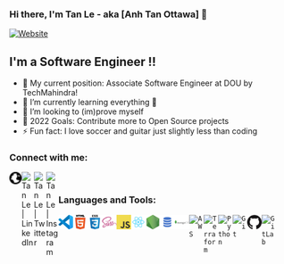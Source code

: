 ### Hi there, I'm Tan Le - aka [Anh Tan Ottawa] 👋

[![Website](https://img.shields.io/website?label=My-Portfolio&style=for-the-badge&url=https%3A%2F%2Fcodestackr.com)](https://tanle17th.github.io/My-Portfolio/)

## I'm a Software Engineer !!

- 🔭 My current position: Associate Software Engineer at DOU by TechMahindra!
- 🌱 I’m currently learning everything 🤣
- 👯 I’m looking to (im)prove myself
- 🥅 2022 Goals: Contribute more to Open Source projects
- ⚡ Fun fact: I love soccer and guitar just slightly less than coding

### Connect with me:

[<img align="left" alt="tanle17th" width="22px" src="https://raw.githubusercontent.com/iconic/open-iconic/master/svg/globe.svg" />][website]
[<img align="left" alt="Tan Le | LinkedIn" width="22px" src="https://cdn.jsdelivr.net/npm/simple-icons@v3/icons/linkedin.svg" />][linkedin]
[<img align="left" alt="Tan Le | Twitter" width="22px" src="https://cdn.jsdelivr.net/npm/simple-icons@v3/icons/twitter.svg" />][twitter]
[<img align="left" alt="Tan Le | Instagram" width="22px" src="https://cdn.jsdelivr.net/npm/simple-icons@v3/icons/instagram.svg" />][instagram]

<br />

### Languages and Tools:

<code><img align="left" alt="Visual Studio Code" width="26px" src="https://raw.githubusercontent.com/github/explore/80688e429a7d4ef2fca1e82350fe8e3517d3494d/topics/visual-studio-code/visual-studio-code.png" /></code>
<code><img align="left" alt="HTML5" width="26px" src="https://raw.githubusercontent.com/github/explore/80688e429a7d4ef2fca1e82350fe8e3517d3494d/topics/html/html.png" /></code>
<code><img align="left" alt="CSS3" width="26px" src="https://raw.githubusercontent.com/github/explore/80688e429a7d4ef2fca1e82350fe8e3517d3494d/topics/css/css.png" /></code>
<code><img align="left" alt="Sass" width="26px" src="https://raw.githubusercontent.com/github/explore/80688e429a7d4ef2fca1e82350fe8e3517d3494d/topics/sass/sass.png" /></code>
<code><img align="left" alt="JavaScript" width="26px" src="https://raw.githubusercontent.com/github/explore/80688e429a7d4ef2fca1e82350fe8e3517d3494d/topics/javascript/javascript.png" /></code>
<code><img align="left" alt="React" width="26px" src="https://raw.githubusercontent.com/github/explore/80688e429a7d4ef2fca1e82350fe8e3517d3494d/topics/react/react.png" /></code>
<code><img align="left" alt="Node.js" width="26px" src="https://raw.githubusercontent.com/github/explore/80688e429a7d4ef2fca1e82350fe8e3517d3494d/topics/nodejs/nodejs.png" /></code>
<code><img align="left" alt="SQL" width="26px" src="https://raw.githubusercontent.com/github/explore/80688e429a7d4ef2fca1e82350fe8e3517d3494d/topics/sql/sql.png" /></code>
<code><img align="left" alt="MongoDB" width="26px" src="https://raw.githubusercontent.com/github/explore/80688e429a7d4ef2fca1e82350fe8e3517d3494d/topics/mongodb/mongodb.png" /></code>
<code><img align="left" alt="AWS" width="26px" src="https://upload.wikimedia.org/wikipedia/commons/thumb/5/5c/AWS_Simple_Icons_AWS_Cloud.svg/1024px-AWS_Simple_Icons_AWS_Cloud.svg.png" /></code>
<code><img align="left" alt="Terraform" width="26px" src="https://hashicorp.gallerycdn.vsassets.io/extensions/hashicorp/terraform/2.16.0/1634228998436/Microsoft.VisualStudio.Services.Icons.Default" /></code>
<code><img align="left" alt="Python" width="26px" src="https://raw.githubusercontent.com/jmnote/z-icons/master/svg/python.svg" /></code>
<code><img align="left" alt="Git" width="26px" src="https://raw.githubusercontent.com/jmnote/z-icons/master/svg/git.svg" /></code>
<code><img align="left" alt="GitHub" width="26px" src="https://raw.githubusercontent.com/github/explore/78df643247d429f6cc873026c0622819ad797942/topics/github/github.png" /></code>
<code><img align="left" alt="GitLab" width="26px" src="https://cdn-icons-png.flaticon.com/512/5968/5968853.png" /></code>

<br />

[website]: https://tanle17th.github.io/My-Portfolio
[twitter]: https://twitter.com/TanLe12797176
[instagram]: https://www.instagram.com/29_tanphuc
[linkedin]: https://www.linkedin.com/in/tan-le-296b001a0
